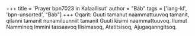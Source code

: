 +++
title = 'Prayer bpn7023 in Kalaallisut'
author = "Báb"
tags = ['lang-kl', 'bpn-unsorted', "Báb"]
+++
Oqarit: Guuti tamanut naammattuuvoq tamanit, qilanni tamanit nunamiluunniit tamanit Guuti kisimi naammattuuvoq. Ilumut Nammineq Immini tassaavoq Ilisimasoq, Atatitsisoq, Ajugaqanngitsoq.
